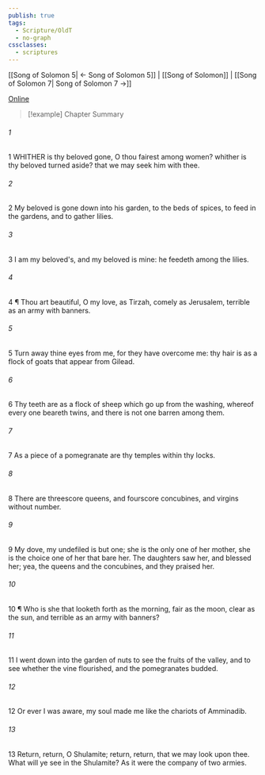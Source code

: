 ```yaml
---
publish: true
tags:
  - Scripture/OldT
  - no-graph
cssclasses:
  - scriptures
---
```

[[Song of Solomon 5| ← Song of Solomon 5]] | [[Song of Solomon]] | [[Song of Solomon 7| Song of Solomon 7 →]]

[Online](https://churchofjesuschrist.org/study/scriptures/ot/song/6?lang=eng)

>[!example] Chapter Summary
>
###### 1
1 WHITHER is thy beloved gone, O thou fairest among women? whither is thy beloved turned aside? that we may seek him with thee.
###### 2
2 My beloved is gone down into his garden, to the beds of spices, to feed in the gardens, and to gather lilies.
###### 3
3 I am my beloved's, and my beloved is mine: he feedeth among the lilies.
###### 4
4 ¶ Thou art beautiful, O my love, as Tirzah, comely as Jerusalem, terrible as an army with banners.
###### 5
5 Turn away thine eyes from me, for they have overcome me: thy hair is as a flock of goats that appear from Gilead.
###### 6
6 Thy teeth are as a flock of sheep which go up from the washing, whereof every one beareth twins, and there is not one barren among them.
###### 7
7 As a piece of a pomegranate are thy temples within thy locks.
###### 8
8 There are threescore queens, and fourscore concubines, and virgins without number.
###### 9
9 My dove, my undefiled is but one; she is the only one of her mother, she is the choice one of her that bare her. The daughters saw her, and blessed her; yea, the queens and the concubines, and they praised her.
###### 10
10 ¶ Who is she that looketh forth as the morning, fair as the moon, clear as the sun, and terrible as an army with banners?
###### 11
11 I went down into the garden of nuts to see the fruits of the valley, and to see whether the vine flourished, and the pomegranates budded.
###### 12
12 Or ever I was aware, my soul made me like the chariots of Amminadib.
###### 13
13 Return, return, O Shulamite; return, return, that we may look upon thee. What will ye see in the Shulamite? As it were the company of two armies.




